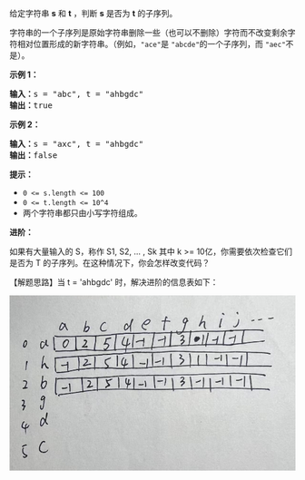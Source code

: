 给定字符串 **s** 和 **t** ，判断 **s** 是否为 **t** 的子序列。

字符串的一个子序列是原始字符串删除一些（也可以不删除）字符而不改变剩余字符相对位置形成的新字符串。（例如，`"ace"`是 `"abcde"`的一个子序列，而 `"aec"`不是）。

**示例 1：**

<pre><strong>输入：</strong>s = "abc", t = "ahbgdc"
<strong>输出：</strong>true
</pre>

**示例 2：**

<pre><strong>输入：</strong>s = "axc", t = "ahbgdc"
<strong>输出：</strong>false
</pre>

**提示：**

* `0 <= s.length <= 100`
* `0 <= t.length <= 10^4`
* 两个字符串都只由小写字符组成。

**进阶：**

如果有大量输入的 S，称作 S1, S2, ... , Sk 其中 k >= 10亿，你需要依次检查它们是否为 T 的子序列。在这种情况下，你会怎样改变代码？


【解题思路】当 t = 'ahbgdc' 时，解决进阶的信息表如下：

![img](./img/img1.png)

